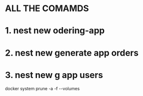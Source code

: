 #   ALL THE COMAMDS

# 1. nest new odering-app
# 2. nest new generate app orders
# 3. nest new g app users
 docker system prune -a -f --volumes